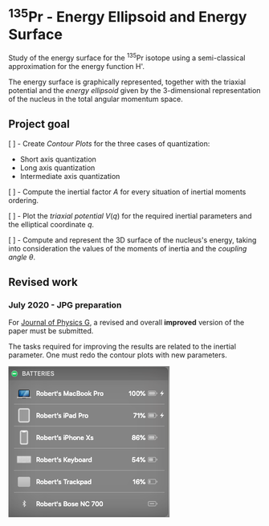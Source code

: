# $^{135}$Pr - Energy Ellipsoid and Energy Surface

Study of the energy surface for the $^{135}$Pr isotope using a semi-classical approximation for the energy function H'.

The energy surface is graphically represented, together with the triaxial potential and the *energy ellipsoid* given by the 3-dimensional representation of the nucleus in the total angular momentum space.

## Project goal

[ ] - Create *Contour Plots*  for the three cases of quantization:

* Short axis quantization
* Long axis quantization
* Intermediate axis quantization

[ ] - Compute the inertial factor $A$ for every situation of inertial moments ordering.

[ ] - Plot the *triaxial potential* $V(q)$ for  the required inertial parameters and the elliptical coordinate $q$.

[ ] - Compute and represent the 3D surface of the nucleus's energy, taking into consideration the values of the moments of inertia and the *coupling angle* $\theta$.

## Revised work

### July 2020 - JPG preparation

For [Journal of Physics G](https://iopscience.iop.org/journal/0954-3899), a revised and overall **improved** version of the paper must be submitted.

The tasks required for improving the results are related to the inertial parameter. One must redo the contour plots with new parameters.

![](./reports/2020-08-04-09-28-31.png)